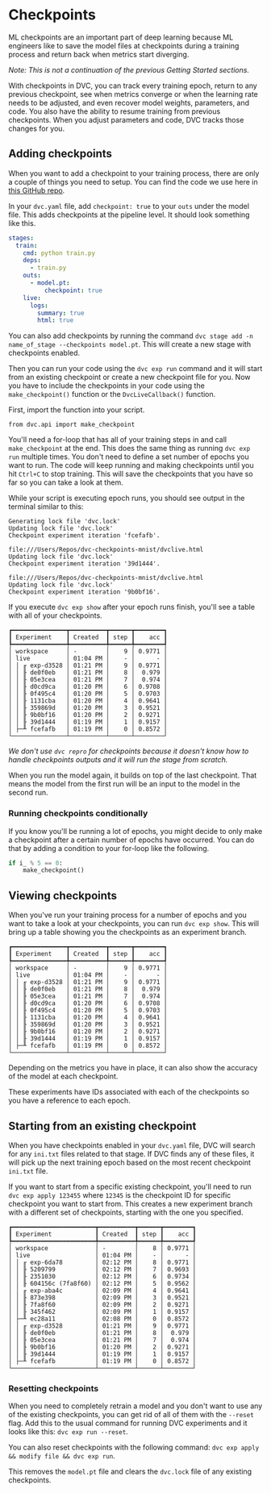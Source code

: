 # Checkpoints

ML checkpoints are an important part of deep learning because ML engineers like
to save the model files at checkpoints during a training process and return back
when metrics start diverging.

_Note: This is not a continuation of the previous Getting Started sections._

With checkpoints in DVC, you can track every training epoch, return to any
previous checkpoint, see when metrics converge or when the learning rate needs
to be adjusted, and even recover model weights, parameters, and code. You also
have the ability to resume training from previous checkpoints. When you adjust
parameters and code, DVC tracks those changes for you.

## Adding checkpoints

When you want to add a checkpoint to your training process, there are only a
couple of things you need to setup. You can find the code we use here in
[this GitHub repo](https://github.com/iterative/dvc-checkpoints-mnist).

In your `dvc.yaml` file, add `checkpoint: true` to your `outs` under the model
file. This adds checkpoints at the pipeline level. It should look something like
this.

```yaml
stages:
  train:
    cmd: python train.py
    deps:
      - train.py
    outs:
      - model.pt:
          checkpoint: true
    live:
      logs:
        summary: true
        html: true
```

You can also add checkpoints by running the command
`dvc stage add -n name_of_stage --checkpoints model.pt`. This will create a new
stage with checkpoints enabled.

Then you can run your code using the `dvc exp run` command and it will start
from an existing checkpoint or create a new checkpoint file for you. Now you
have to include the checkpoints in your code using the `make_checkpoint()`
function or the `DvcLiveCallback()` function.

First, import the function into your script.

`from dvc.api import make_checkpoint`

You'll need a for-loop that has all of your training steps in and call
`make_checkpoint` at the end. This does the same thing as running `dvc exp run`
multiple times. You don't need to define a set number of epochs you want to run.
The code will keep running and making checkpoints until you hit `Ctrl+C` to stop
training. This will save the checkpoints that you have so far so you can take a
look at them.

While your script is executing epoch runs, you should see output in the terminal
similar to this:

```dvc
Generating lock file 'dvc.lock'
Updating lock file 'dvc.lock'
Checkpoint experiment iteration 'fcefafb'.

file:///Users/Repos/dvc-checkpoints-mnist/dvclive.html
Updating lock file 'dvc.lock'
Checkpoint experiment iteration '39d1444'.

file:///Users/Repos/dvc-checkpoints-mnist/dvclive.html
Updating lock file 'dvc.lock'
Checkpoint experiment iteration '9b0bf16'.
```

If you execute `dvc exp show` after your epoch runs finish, you'll see a table
with all of your checkpoints.

```dvc
┏━━━━━━━━━━━━━━━┳━━━━━━━━━━┳━━━━━━┳━━━━━━━━┓
┃ Experiment    ┃ Created  ┃ step ┃    acc ┃
┡━━━━━━━━━━━━━━━╇━━━━━━━━━━╇━━━━━━╇━━━━━━━━┩
│ workspace     │ -        │    9 │ 0.9771 │
│ live          │ 01:04 PM │    - │      - │
│ │ ╓ exp-d3528 │ 01:21 PM │    9 │ 0.9771 │
│ │ ╟ de0f0eb   │ 01:21 PM │    8 │  0.979 │
│ │ ╟ 05e3cea   │ 01:21 PM │    7 │  0.974 │
│ │ ╟ d0cd9ca   │ 01:20 PM │    6 │ 0.9708 │
│ │ ╟ 0f495c4   │ 01:20 PM │    5 │ 0.9703 │
│ │ ╟ 1131cba   │ 01:20 PM │    4 │ 0.9641 │
│ │ ╟ 359869d   │ 01:20 PM │    3 │ 0.9521 │
│ │ ╟ 9b0bf16   │ 01:20 PM │    2 │ 0.9271 │
│ │ ╟ 39d1444   │ 01:19 PM │    1 │ 0.9157 │
│ ├─╨ fcefafb   │ 01:19 PM │    0 │ 0.8572 │
└───────────────┴──────────┴──────┴────────┘
```

_We don't use `dvc repro` for checkpoints because it doesn't know how to handle
checkpoints outputs and it will run the stage from scratch._

When you run the model again, it builds on top of the last checkpoint. That
means the model from the first run will be an input to the model in the second
run.

### Running checkpoints conditionally

If you know you'll be running a lot of epochs, you might decide to only make a
checkpoint after a certain number of epochs have occurred. You can do that by
adding a condition to your for-loop like the following.

```python
if i_ % 5 == 0:
    make_checkpoint()
```

## Viewing checkpoints

When you've run your training process for a number of epochs and you want to
take a look at your checkpoints, you can run `dvc exp show`. This will bring up
a table showing you the checkpoints as an experiment branch.

```dvc
┏━━━━━━━━━━━━━━━┳━━━━━━━━━━┳━━━━━━┳━━━━━━━━┓
┃ Experiment    ┃ Created  ┃ step ┃    acc ┃
┡━━━━━━━━━━━━━━━╇━━━━━━━━━━╇━━━━━━╇━━━━━━━━┩
│ workspace     │ -        │    9 │ 0.9771 │
│ live          │ 01:04 PM │    - │      - │
│ │ ╓ exp-d3528 │ 01:21 PM │    9 │ 0.9771 │
│ │ ╟ de0f0eb   │ 01:21 PM │    8 │  0.979 │
│ │ ╟ 05e3cea   │ 01:21 PM │    7 │  0.974 │
│ │ ╟ d0cd9ca   │ 01:20 PM │    6 │ 0.9708 │
│ │ ╟ 0f495c4   │ 01:20 PM │    5 │ 0.9703 │
│ │ ╟ 1131cba   │ 01:20 PM │    4 │ 0.9641 │
│ │ ╟ 359869d   │ 01:20 PM │    3 │ 0.9521 │
│ │ ╟ 9b0bf16   │ 01:20 PM │    2 │ 0.9271 │
│ │ ╟ 39d1444   │ 01:19 PM │    1 │ 0.9157 │
│ ├─╨ fcefafb   │ 01:19 PM │    0 │ 0.8572 │
└───────────────┴──────────┴──────┴────────┘
```

Depending on the metrics you have in place, it can also show the accuracy of the
model at each checkpoint.

These experiments have IDs associated with each of the checkpoints so you have a
reference to each epoch.

## Starting from an existing checkpoint

When you have checkpoints enabled in your `dvc.yaml` file, DVC will search for
any `ini.txt` files related to that stage. If DVC finds any of these files, it
will pick up the next training epoch based on the most recent checkpoint
`ini.txt` file.

If you want to start from a specific existing checkpoint, you'll need to run
`dvc exp apply 123455` where `12345` is the checkpoint ID for specific
checkpoint you want to start from. This creates a new experiment branch with a
different set of checkpoints, starting with the one you specified.

```dvc
┏━━━━━━━━━━━━━━━━━━━━━━━┳━━━━━━━━━━┳━━━━━━┳━━━━━━━━┓
┃ Experiment            ┃ Created  ┃ step ┃    acc ┃
┡━━━━━━━━━━━━━━━━━━━━━━━╇━━━━━━━━━━╇━━━━━━╇━━━━━━━━┩
│ workspace             │ -        │    8 │ 0.9771 │
│ live                  │ 01:04 PM │    - │      - │
│ │ ╓ exp-6da78         │ 02:12 PM │    8 │ 0.9771 │
│ │ ╟ 5209799           │ 02:12 PM │    7 │ 0.9693 │
│ │ ╟ 2351030           │ 02:12 PM │    6 │ 0.9734 │
│ │ ╟ 604156c (7fa8f60) │ 02:12 PM │    5 │ 0.9562 │
│ │ ╓ exp-aba4c         │ 02:09 PM │    4 │ 0.9641 │
│ │ ╟ 873e398           │ 02:09 PM │    3 │ 0.9521 │
│ │ ╟ 7fa8f60           │ 02:09 PM │    2 │ 0.9271 │
│ │ ╟ 345f462           │ 02:09 PM │    1 │ 0.9157 │
│ ├─╨ ec28a11           │ 02:08 PM │    0 │ 0.8572 │
│ │ ╓ exp-d3528         │ 01:21 PM │    9 │ 0.9771 │
│ │ ╟ de0f0eb           │ 01:21 PM │    8 │  0.979 │
│ │ ╟ 05e3cea           │ 01:21 PM │    7 │  0.974 │
│ │ ╟ 9b0bf16           │ 01:20 PM │    2 │ 0.9271 │
│ │ ╟ 39d1444           │ 01:19 PM │    1 │ 0.9157 │
│ ├─╨ fcefafb           │ 01:19 PM │    0 │ 0.8572 │
└───────────────────────┴──────────┴──────┴────────┘
```

### Resetting checkpoints

When you need to completely retrain a model and you don't want to use any of the
existing checkpoints, you can get rid of all of them with the `--reset` flag.
Add this to the usual command for running DVC experiments and it looks like
this: `dvc exp run --reset`.

You can also reset checkpoints with the following command:
`dvc exp apply && modify file && dvc exp run`.

This removes the `model.pt` file and clears the `dvc.lock` file of any existing
checkpoints.
